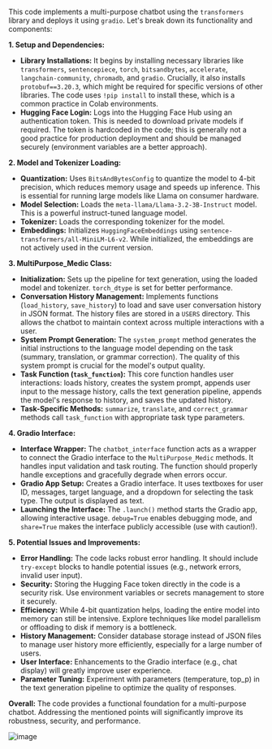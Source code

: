 
This code implements a multi-purpose chatbot using the `transformers` library and deploys it using `gradio`. Let's break down its functionality and components:

**1. Setup and Dependencies:**

* **Library Installations:** It begins by installing necessary libraries like `transformers`, `sentencepiece`, `torch`, `bitsandbytes`, `accelerate`, `langchain-community`, `chromadb`, and `gradio`.  Crucially, it also installs `protobuf==3.20.3`, which might be required for specific versions of other libraries.  The code uses `!pip install` to install these, which is a common practice in Colab environments.
* **Hugging Face Login:** Logs into the Hugging Face Hub using an authentication token.  This is needed to download private models if required. The token is hardcoded in the code; this is generally not a good practice for production deployment and should be managed securely (environment variables are a better approach).

**2. Model and Tokenizer Loading:**

* **Quantization:** Uses `BitsAndBytesConfig` to quantize the model to 4-bit precision, which reduces memory usage and speeds up inference.  This is essential for running large models like Llama on consumer hardware.
* **Model Selection:** Loads the `meta-llama/Llama-3.2-3B-Instruct` model. This is a powerful instruct-tuned language model.
* **Tokenizer:** Loads the corresponding tokenizer for the model.
* **Embeddings:** Initializes `HuggingFaceEmbeddings` using `sentence-transformers/all-MiniLM-L6-v2`.  While initialized, the embeddings are not actively used in the current version.


**3. MultiPurpose_Medic Class:**

* **Initialization:** Sets up the pipeline for text generation, using the loaded model and tokenizer. `torch_dtype` is set for better performance.
* **Conversation History Management:** Implements functions (`load_history`, `save_history`) to load and save user conversation history in JSON format.  The history files are stored in a `USERS` directory.  This allows the chatbot to maintain context across multiple interactions with a user.
* **System Prompt Generation:** The `system_prompt` method generates the initial instructions to the language model depending on the task (summary, translation, or grammar correction). The quality of this system prompt is crucial for the model's output quality.
* **Task Function (`task_function`):** This core function handles user interactions: loads history, creates the system prompt, appends user input to the message history, calls the text generation pipeline, appends the model's response to history, and saves the updated history.
* **Task-Specific Methods:**  `summarize`, `translate`, and `correct_grammar` methods call `task_function` with appropriate task type parameters.

**4. Gradio Interface:**

* **Interface Wrapper:** The `chatbot_interface` function acts as a wrapper to connect the Gradio interface to the `MultiPurpose_Medic` methods. It handles input validation and task routing.  The function should properly handle exceptions and gracefully degrade when errors occur.
* **Gradio App Setup:** Creates a Gradio interface. It uses textboxes for user ID, messages, target language, and a dropdown for selecting the task type.  The output is displayed as text.
* **Launching the Interface:** The `.launch()` method starts the Gradio app, allowing interactive usage.  `debug=True` enables debugging mode, and `share=True` makes the interface publicly accessible (use with caution!).

**5. Potential Issues and Improvements:**

* **Error Handling:** The code lacks robust error handling. It should include `try-except` blocks to handle potential issues (e.g., network errors, invalid user input).
* **Security:**  Storing the Hugging Face token directly in the code is a security risk.  Use environment variables or secrets management to store it securely.
* **Efficiency:** While 4-bit quantization helps, loading the entire model into memory can still be intensive.  Explore techniques like model parallelism or offloading to disk if memory is a bottleneck.
* **History Management:** Consider database storage instead of JSON files to manage user history more efficiently, especially for a large number of users.
* **User Interface:** Enhancements to the Gradio interface (e.g., chat display) will greatly improve user experience.
* **Parameter Tuning:** Experiment with parameters (temperature, top_p) in the text generation pipeline to optimize the quality of responses.


**Overall:** The code provides a functional foundation for a multi-purpose chatbot. Addressing the mentioned points will significantly improve its robustness, security, and performance.


![image](https://github.com/user-attachments/assets/886f23f2-0f7e-4419-87a3-2cce8229074f)
